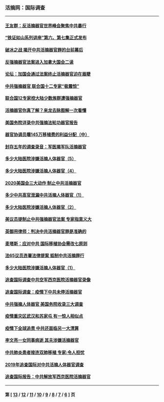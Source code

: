 ### 活摘网：国际调查
---
#### [王友群：反活摘器官世界峰会聚焦中共暴行](../../pages/nf5947/n13250738.md?10120430) 
#### [“铁证如山系列讲座”第六、第七集正式发布](../../pages/nf5947/n13106287.md?10120430) 
#### [破冰之战 揭开中共活摘器官罪的台前幕后](../../pages/nf5947/n13082457.md?10120430) 
#### [反强摘器官法案进入加拿大国会二读](../../pages/nf5947/n13033450.md?10120430) 
#### [论坛：加国会通过法案终止活摘器官迫在眉睫](../../pages/nf5947/n13029839.md?10120430) 
#### [中共强摘器官 联合国十二专家“极震惊”](../../pages/nf5947/n13024313.md?10120430) 
#### [联合国12专家控大陆少数族群遭强摘器官](../../pages/nf5947/n13023877.md?10120430) 
#### [活摘器官你真了解？来龙去脉图解一次看懂](../../pages/nf5947/n13013820.md?10120430) 
#### [美国务院详录中共强摘法轮功器官报告](../../pages/nf5947/n12944519.md?10120430) 
#### [器官协调员曝145万移植费的利益分配（中）](../../pages/nf5947/n12894547.md?10120430) 
#### [封存五年的调查录音：军医揭军队活摘器官](../../pages/nf5947/n12798692.md?10120430) 
#### [多少大陆医院涉嫌活摘人体器官（5）](../../pages/nf5947/n12768383.md?10120430) 
#### [多少大陆医院涉嫌活摘人体器官（4）](../../pages/nf5947/n12664434.md?10120430) 
#### [2020美国会三大动作 制止中共活摘器官](../../pages/nf5947/n12682004.md?10120430) 
#### [多少中共高官泄漏中共活摘人体器官（1）](../../pages/nf5947/n12671234.md?10120430) 
#### [多少大陆医院涉嫌活摘人体器官（2）](../../pages/nf5947/n12655589.md?10120430) 
#### [美议员提制止中共强摘器官法案 专家指意义大](../../pages/nf5947/n12630561.md?10120430) 
#### [英御用律师：判决中共活摘器官罪是准确的](../../pages/nf5947/n12580740.md?10120430) 
#### [麦塔斯：应对中共 国际移植协会需改七原则](../../pages/nf5947/n12514711.md?10120430) 
#### [法65议员连署法律提案 抵制中共活摘罪行](../../pages/nf5947/n12437047.md?10120430) 
#### [多少大陆医院涉嫌活摘人体器官（1）](../../pages/nf5947/n12414284.md?10120430) 
#### [追查国际调查中共空军西京医院活摘器官录像](../../pages/nf5947/n12348837.md?10120430) 
#### [追查国际调查：疫情下中共未停活摘器官](../../pages/nf5947/n12273415.md?10120430) 
#### [中共强摘人体器官 美国务院收录三大调查](../../pages/nf5947/n12181488.md?10120430) 
#### [疫情重灾区武汉和苏家屯 有一惊人相似点](../../pages/nf5947/n12150824.md?10120430) 
#### [疫情下全球追责 中共还面临另一大清算](../../pages/nf5947/n12070397.md?10120430) 
#### [李文亮一女同事病逝 其夫涉嫌活摘器官](../../pages/nf5947/n11957882.md?10120430) 
#### [中共肺炎患者接连双肺移植 专家:令人担忧](../../pages/nf5947/n11945516.md?10120430) 
#### [2019年追查国际对中共活摘人体器官调查](../../pages/nf5947/n11917733.md?10120430) 
#### [追查国际报告：中共解放军西京医院活摘器官](../../pages/nf5947/n11838359.md?10120430) 

---
#### 第 [ [13](./13.md?10120430) / [12](./12.md?10120430) / [11](./11.md?10120430) / [10](./10.md?10120430) / [9](./9.md?10120430) / [8](./8.md?10120430) / [7](./7.md?10120430) / [6](./6.md?10120430) ] 页
